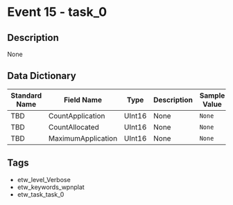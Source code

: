 # Event 15 - task_0

## Description
None

## Data Dictionary
|Standard Name|Field Name|Type|Description|Sample Value|
|---|---|---|---|---|
|TBD|CountApplication|UInt16|None|`None`|
|TBD|CountAllocated|UInt16|None|`None`|
|TBD|MaximumApplication|UInt16|None|`None`|

## Tags
* etw_level_Verbose
* etw_keywords_wpnplat
* etw_task_task_0